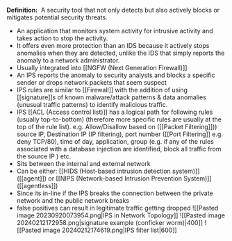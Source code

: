 **Definition:** 
 A security tool that not only detects but also actively blocks or mitigates potential security threats.

- An application that monitors system activity for intrusive activity and takes action to stop the activity.
- It offers even more protection than an IDS because it actively stops anomalies when they are detected, unlike the IDS that simply reports the anomaly to a network administrator.
- Usually integrated into [[NGFW (Next Generation Firewall)]]
- An IPS reports the anomaly to security analysts and blocks a specific sender or drops network packets that seem suspect
- IPS rules are similar to [[Firewall]] with the addition of using [[signature]]s of known malware/attack patterns & data anomalies (unusual traffic patterns) to identify malicious traffic. 
- IPS [[ACL (Access control list)]] has a logical path for following rules (usually top-to-bottom) (therefore more specific rules are usually at the top of the rule list). e.g. Allow/Disallow based on ([[Packet Filtering]])) source IP, Destination IP (IP filtering), port number ([[Port Filtering]] e.g. deny TCP/80), time of day, application, group (e.g. if any of the rules associated with a database injection are identified, block all traffic from the source IP ) etc.
- Sits between the internal and external network 
- Can be either: [[HIDS (Host-based intrusion detection system)]] ([[agent]]) or [[NIPS (Network-based Intrusion Prevention System)]] ([[agentless]])
- Since its in-line if the IPS breaks the connection between the private network and the public network breaks
- false positives can result in legitimate traffic getting dropped
![[Pasted image 20230920073954.png|IPS in Network Topology]]
![[Pasted image 20240212172958.png|signature example (conficker worm)|400]]
![[Pasted image 20240212174619.png|IPS filter list|600]]